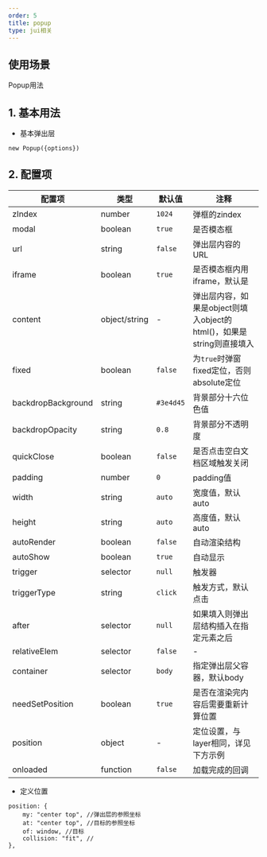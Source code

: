 ```yaml
---
order: 5
title: popup
type: jui相关
---
```


## 使用场景
Popup用法



## 1. 基本用法

- 基本弹出层

```
new Popup({options})
```



## 2. 配置项

配置项|类型|默认值|注释
-|-|-|-
zIndex|number|`1024`|弹框的zindex
modal|boolean|`true`|是否模态框
url|string|`false`|弹出层内容的URL
iframe|boolean|`true`|是否模态框内用iframe，默认是
content|object/string|-|弹出层内容，如果是object则填入object的html()，如果是string则直接填入
fixed|boolean|`false`|为`true`时弹窗fixed定位，否则absolute定位
backdropBackground|string|`#3e4d45`|背景部分十六位色值
backdropOpacity|string|`0.8`|背景部分不透明度
quickClose|boolean|`false`|是否点击空白文档区域触发关闭
padding|number|`0`|padding值
width|string|`auto`|宽度值，默认auto
height|string|`auto`|高度值，默认auto
autoRender|boolean|`false`|自动渲染结构
autoShow|boolean|`true`|自动显示
trigger|selector|`null`|触发器
triggerType|string|`click`|触发方式，默认点击
after|selector|`null`|如果填入则弹出层结构插入在指定元素之后
relativeElem|selector|`false`|-
container|selector|`body`|指定弹出层父容器，默认body
needSetPosition|boolean|`true`|是否在渲染完内容后需要重新计算位置
position|object|-|定位设置，与layer相同，详见下方示例
onloaded|function|`false`|加载完成的回调

- 定义位置

```
position: {
    my: "center top", //弹出层的参照坐标
    at: "center top", //目标的参照坐标
    of: window, //目标
    collision: "fit", //
},
```

